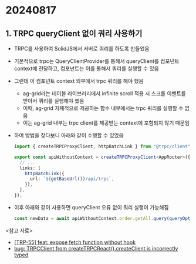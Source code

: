 # 20240817

## 1. TRPC queryClient 없이 쿼리 사용하기

- TRPC를 사용하여 SolidJS에서 서버로 쿼리를 하도록 만들었음
- 기본적으로 trpc는 QueryClientProvider를 통해서 queryClient를 컴포넌트 context에 전달하고, 컴포넌트는 이를 통해서 쿼리를 실행할 수 있음
- 그런데 이 컴포넌트 context 외부에서 trpc 쿼리를 해야 했음
  - ag-grid라는 테이블 라이브러리에서 infinite scroll 적용 시 스크롤 이벤트를 받아서 쿼리를 실행해야 했음
  - 이때, ag-grid 자체적으로 제공하는 함수 내부에서는 trpc 쿼리를 실행할 수 없음
  - 이는 ag-grid 내부는 trpc client를 제공받는 context에 포함되지 않기 때문임
- 하여 방법을 찾다보니 아래와 같이 수행할 수 있었음

  ```ts
  import { createTRPCProxyClient, httpBatchLink } from "@trpc/client";

  export const apiWithoutContext = createTRPCProxyClient<AppRouter>({
    // ...
    links: [
      httpBatchLink({
        url: `${getBaseUrl()}/api/trpc`,
      }),
    ],
  });
  ```

- 이후 아래와 같이 사용하면 queryClient 오류 없이 쿼리 실행이 가능해짐
  ```ts
  const newData = await apiWithoutContext.order.getAll.query(queryOptions());
  ```

<참고 자료>

- [[TRP-55] feat: expose fetch function without hook](https://github.com/trpc/trpc/issues/3859)
- [bug: TRPCClient from createTRPCReact<RouterType>().createClient is incorrectly typed](https://github.com/trpc/trpc/discussions/2926#discussioncomment-5647033)
